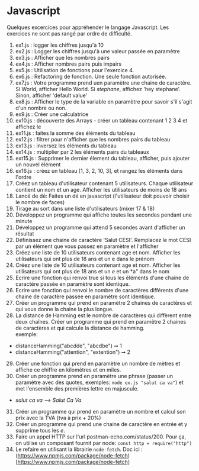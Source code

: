 # Javascript
Quelques excercices pour appréhender le langage Javascript. Les exercices ne sont pas rangé par ordre de difficulté.   


1. ex1.js : logger les chiffres jusqu'à 10
2. ex2.js : Logger les chiffres jusqu'à une valeur passée en paramètre
3. ex3.js : Afficher que les nombres pairs
4. ex4.js : Afficher nombres pairs puis impairs
5. ex5.js : Utilisation de fonctions pour l'exercice 4.
6. ex6.js : Refactoring de fonction. Une seule fonction autorisée.
7. ex7.js : Votre programme prend uen paramètre une chaine de caractère. Si World, afficher Hello World. Si _stephane_, affichez 'hey stephane'. Sinon, afficher 'default value' 
8. ex8.js : Afficher le type de la variable en paramètre pour savoir s'il s'agit d'un nombre ou non.
9. ex9.js : Créer une calculatrice 
10. ex10.js : découverte des Arrays - créer un tableau contenant 1 2 3 4 et affichez le
11. ex11.js : faites la somme des éléments du tableau  
12. ex12.js : filtrer pour n'afficher que les nombres pairs du tableau  
13. ex13.js : inversez les éléments du tableau  
14. ex14.js : multiplier par 2 les éléments pairs du tableaux 
15. ext15.js : Supprimer le dernier élement du tableau, afficher, puis ajouter un nouvel élément
16. ex16.js : créez un tableau [1, 3, 2, 10, 3], et rangez les éléments dans l'ordre
17. Créez un tableau d'utilisateur contenant 5 utilisateurs. Chaque utilisateur contient un nom et un age. Afficher les utilisateurs de moins de 18 ans
18. Lancé de dé: Faites un dé en javascript (l'utilisateur doit pouvoir choisir le nombre de faces)
19. Tirage au sort dans une liste d'utilisateurs (mixer 17 & 18)
20. Développez un programme qui affiche toutes les secondes pendant une minute
21. Développez un programme qui attend 5 secondes avant d'afficher un résultat
22. Définissez une chaine de caractère 'Salut CESI'. Remplacez le mot CESI par un élément que vous passez en paramètre et l'afficher
23. Créez une liste de 10 utilisateurs contenant age et nom. Afficher les utilisateurs qui ont plus de 18 ans et un e dans le prénom
24. Créez une liste de 10 utilisateurs contenant age et nom. Afficher les utilisateurs qui ont plus de 18 ans et un *e* et un *a" dans le nom
25. Ecrire une fonction qui renvoi true si tous les éléments d'une chaine de caractère passée en paramètre sont identique.
26. Ecrire une fonction qui renvoi le nombre de caractères différents d'une chaine de caractère passée en paramètre sont identique.
27. Créer un programme qui prend en paramètre 2 chaines de caractères et qui vous donne la chaine la plus longue.
28. La distance de Hamming est le nombre de caractères qui diffèrent entre deux chaînes. Créer un programme qui prend en paramètre 2 chaines de caractères et qui calcule la distance de hamming.    
exemple:
* distanceHamming("abcdde", "abcdbe") ➞ 1
* distanceHamming("attention", "extention") ➞ 2
29. Créer une fonction qui prend en paramètre un nombre de mètres et affiche ce chiffre en kilomètres et en miles.
30. Créer un programme prend en paramètre une phrase (passer un paramètre avec des quotes, exemples: `node ex.js "salut ca va"`) et met l'ensemble des premières lettre en majuscule.
* _salut ca va_ --> _Salut Ca Va_    
31. Créer un programme qui prend en paramètre un nombre et calcul son prix avec la TVA (tva à prix + 20%)
32. Créer un programme qui prend une chaine de caractère en entrée et y supprime tous les *e*.
40. Faire un appel HTTP sur l'url postman-echo.com/status/200. Pour ça, on utilise un composant fournit par node: `const http = require("http")`
41. Le refaire en utilisant la librairie `node-fetch`. Doc ici : (https://www.npmjs.com/package/node-fetch)[https://www.npmjs.com/package/node-fetch]

